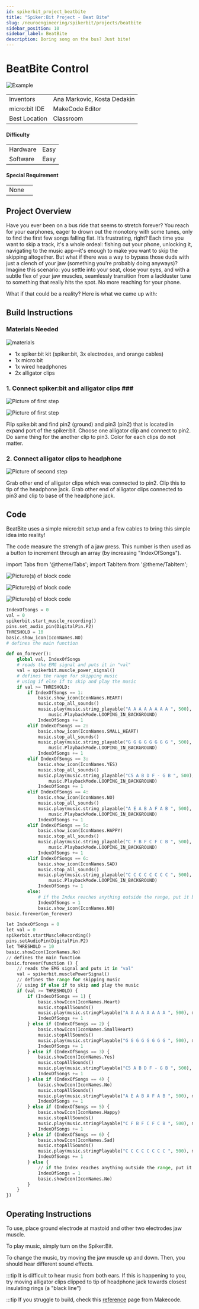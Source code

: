 ```yaml
---
id: spikerbit_project_beatbite
title: "Spiker:Bit Project - Beat Bite"
slug: /neuroengineering/spikerbit/projects/beatbite
sidebar_position: 10
sidebar_label: BeatBite
description: Boring song on the bus? Just bite!
---
```




# BeatBite Control #
![Example](./HeadDisplayBeatBite.png)

|     |       |
|--------------|--------------
| Inventors     | Ana Markovic, Kosta Dedakin
| micro:bit IDE     | MakeCode Editor
| Best Location     | Classroom  

#### Difficulty ####

|     |       |
|--------------|--------------
| Hardware     | Easy           
| Software     | Easy


#### Special Requirement ####
|     |       |
|--------------|--------------
| None  |

## Project Overview ##
Have you ever been on a bus ride that seems to stretch forever? You reach for your earphones, eager to drown out the monotony with some tunes, only to find the first few songs falling flat. It’s frustrating, right? Each time you want to skip a track, it's a whole ordeal: fishing out your phone, unlocking it, navigating to the music app—it's enough to make you want to skip the skipping altogether. But what if there was a way to bypass those duds with just a clench of your jaw (something you're probably doing anyways)? Imagine this scenario: you settle into your seat, close your eyes, and with a subtle flex of your jaw muscles,  seamlessly transition from a lackluster tune to something that really hits the spot. No more reaching for your phone.

What if that could be a reality? Here is what we came up with:

## Build Instructions ##

### Materials Needed ###
![materials](./materials.png)

- 1x spiker:bit kit (spiker:bit, 3x electrodes, and orange cables)
- 1x micro:bit
- 1x wired headphones
- 2x alligator clips
  
<!-- Optional
3D printer for printing plastic belt clips to store our micro:bit and wires -->

### 1. Connect spiker:bit and alligator clips ### ###
![Picture of first step](./step1.1.png)

![Picture of first step](./step1.2.png)

Flip spike:bit and find pin2 (ground) and pin3 (pin2) that is located in expand port of the spiker:bit. 
Choose one alligator clip and connect to pin2. Do same thing for the another clip to pin3. Color for each clips do not matter.

### 2. Connect alligator clips to headphone ###
![Picture of second step](./step2.png)

Grab other end of alligator clips which was connected to pin2. Clip this to tip of the headphone jack. Grab other end of alligator clips connected to pin3 and clip to base of the headphone jack.

## Code ##

BeatBite uses a simple micro:bit setup and a few cables to bring this simple idea into reality!

The code measure the strength of a jaw press. This number is then used as a button to increment through an array (by increasing "IndexOfSongs"). 

import Tabs from '@theme/Tabs';
import TabItem from '@theme/TabItem';

<Tabs>
  <TabItem value="Block" label="Block Code">

  ![Picture(s) of block code](./block_code1.png)

  ![Picture(s) of block code](./block_code2.png)

  ![Picture(s) of block code](./block_code3.png)

  </TabItem>

  <TabItem value="Python" label="Python" default>

  ```py title="BeatBite"
  IndexOfSongs = 0
  val = 0
  spikerbit.start_muscle_recording()
  pins.set_audio_pin(DigitalPin.P2)
  THRESHOLD = 10
  basic.show_icon(IconNames.NO)
  # defines the main function

  def on_forever():
      global val, IndexOfSongs
      # reads the EMG signal and puts it in "val"
      val = spikerbit.muscle_power_signal()
      # defines the range for skipping music
      # using if else if to skip and play the music
      if val >= THRESHOLD:
          if IndexOfSongs == 1:
              basic.show_icon(IconNames.HEART)
              music.stop_all_sounds()
              music.play(music.string_playable("A A A A A A A A ", 500),
                  music.PlaybackMode.LOOPING_IN_BACKGROUND)
              IndexOfSongs += 1
          elif IndexOfSongs == 2:
              basic.show_icon(IconNames.SMALL_HEART)
              music.stop_all_sounds()
              music.play(music.string_playable("G G G G G G G G ", 500),
                  music.PlaybackMode.LOOPING_IN_BACKGROUND)
              IndexOfSongs += 1
          elif IndexOfSongs == 3:
              basic.show_icon(IconNames.YES)
              music.stop_all_sounds()
              music.play(music.string_playable("C5 A B D F - G B ", 500),
                  music.PlaybackMode.LOOPING_IN_BACKGROUND)
              IndexOfSongs += 1
          elif IndexOfSongs == 4:
              basic.show_icon(IconNames.NO)
              music.stop_all_sounds()
              music.play(music.string_playable("A E A B A F A B ", 500),
                  music.PlaybackMode.LOOPING_IN_BACKGROUND)
              IndexOfSongs += 1
          elif IndexOfSongs == 5:
              basic.show_icon(IconNames.HAPPY)
              music.stop_all_sounds()
              music.play(music.string_playable("C F B F C F C B ", 500),
                  music.PlaybackMode.LOOPING_IN_BACKGROUND)
              IndexOfSongs += 1
          elif IndexOfSongs == 6:
              basic.show_icon(IconNames.SAD)
              music.stop_all_sounds()
              music.play(music.string_playable("C C C C C C C C ", 500),
                  music.PlaybackMode.LOOPING_IN_BACKGROUND)
              IndexOfSongs += 1
          else:
              # if the Index reaches anything outside the range, put it back on track
              IndexOfSongs = 1
              basic.show_icon(IconNames.NO)
  basic.forever(on_forever)

  ```
  </TabItem>

  <TabItem value="Js" label="Js">

  ```py title="BeatBite"
  let IndexOfSongs = 0
  let val = 0
  spikerbit.startMuscleRecording()
  pins.setAudioPin(DigitalPin.P2)
  let THRESHOLD = 10
  basic.showIcon(IconNames.No)
  // defines the main function
  basic.forever(function () {
      // reads the EMG signal and puts it in "val"
      val = spikerbit.musclePowerSignal()
      // defines the range for skipping music
      // using if else if to skip and play the music
      if (val >= THRESHOLD) {
          if (IndexOfSongs == 1) {
              basic.showIcon(IconNames.Heart)
              music.stopAllSounds()
              music.play(music.stringPlayable("A A A A A A A A ", 500), music.PlaybackMode.LoopingInBackground)
              IndexOfSongs += 1
          } else if (IndexOfSongs == 2) {
              basic.showIcon(IconNames.SmallHeart)
              music.stopAllSounds()
              music.play(music.stringPlayable("G G G G G G G G ", 500), music.PlaybackMode.LoopingInBackground)
              IndexOfSongs += 1
          } else if (IndexOfSongs == 3) {
              basic.showIcon(IconNames.Yes)
              music.stopAllSounds()
              music.play(music.stringPlayable("C5 A B D F - G B ", 500), music.PlaybackMode.LoopingInBackground)
              IndexOfSongs += 1
          } else if (IndexOfSongs == 4) {
              basic.showIcon(IconNames.No)
              music.stopAllSounds()
              music.play(music.stringPlayable("A E A B A F A B ", 500), music.PlaybackMode.LoopingInBackground)
              IndexOfSongs += 1
          } else if (IndexOfSongs == 5) {
              basic.showIcon(IconNames.Happy)
              music.stopAllSounds()
              music.play(music.stringPlayable("C F B F C F C B ", 500), music.PlaybackMode.LoopingInBackground)
              IndexOfSongs += 1
          } else if (IndexOfSongs == 6) {
              basic.showIcon(IconNames.Sad)
              music.stopAllSounds()
              music.play(music.stringPlayable("C C C C C C C C ", 500), music.PlaybackMode.LoopingInBackground)
              IndexOfSongs += 1
          } else {
              // if the Index reaches anything outside the range, put it back on track
              IndexOfSongs = 1
              basic.showIcon(IconNames.No)
          }
      }
  })

  ```
  </TabItem>
</Tabs>

## Operating Instructions ##

To use, place ground electrode at mastoid and other two electrodes jaw muscle.

To play music, simply turn on the Spiker:Bit.

To change the music, try moving the jaw muscle up and down. Then, you should hear different sound effects.

:::tip
It is difficult to hear music from both ears. If this is happening to you, try moving alligator clips clipped to tip of headphone jack towards closest insulating rings (a "black line")

:::tip
If you struggle to build, check this [reference](https://microbit.org/projects/make-it-code-it/make-some-noise/) page from Makecode.
